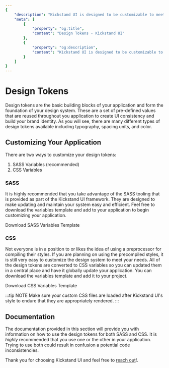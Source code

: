 ```yaml
---
{
    "description": "Kickstand UI is designed to be customizable to meet your needs. Update the design tokens to match your brand.",
    "meta": [
        {
            "property": "og:title",
            "content": "Design Tokens - Kickstand UI"
        },
        {
            "property": "og:description",
            "content": "Kickstand UI is designed to be customizable to meet your needs. Update the design tokens to match your brand."
        }
    ]
}
---
```


# Design Tokens

Design tokens are the basic building blocks of your application and form the foundation of your design system. These are a set of pre-defined values that are reused throughout you application to create UI consistency and build your brand identity. As you will see, there are many different types of design tokens available including typography, spacing units, and color.

## Customizing Your Application

There are two ways to customize your design tokens:

1. SASS Variables (recommended)
2. CSS Variables

### SASS

It is highly recommended that you take advantage of the SASS tooling that is provided as part of the Kickstand UI framework. They are designed to make updating and maintain your system easy and efficient. Feel free to download the variables template and add to your application to begin customizing your application.

<div class="text-center mt-xl">
    <ks-button href="/downloads/sass_variables.zip" display="hollow" download>Download SASS Variables Template</ks-button>
</div>

### CSS

Not everyone is in a position to or likes the idea of using a preprocessor for compiling their styles. If you are planning on using the precompiled styles, it is still very easy to customize the design system to meet your needs. All of the design tokens are converted to CSS variables so you can updated them in a central place and have it globally update your application. You can download the variables template and add it to your project.

<div class="text-center my-xl">
    <ks-button href="/downloads/css_variables.zip" display="hollow" download>Download CSS Variables Template</ks-button>
</div>

:::tip NOTE
Make sure your custom CSS files are loaded after Kickstand UI's style to endure that they are appropriately rendered.
:::

## Documentation

The documentation provided in this section will provide you with information on how to use the design tokens for both SASS and CSS. It is _highly_ recommended that you use one or the other in your application. Trying to use both could result in confusion a potential code inconsistencies.

Thank you for choosing Kickstand UI and feel free to [reach out](../contact.md)!.
